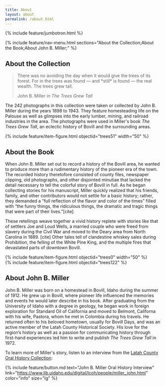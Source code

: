 ```yaml
---
title: About
layout: about
permalink: /about.html
---
```

{% include feature/jumbotron.html %} 

{% include feature/nav-menu.html sections="About the Collection;About the Book;About John B. Miller;" %} 

## About the Collection

<blockquote class="blockquote">
  <p class="mb-0">There was no avoiding the day when it would give the trees of its forest. For in the trees was found — and *still* is found — the real wealth. The trees grew tall.</p>
  <footer class="blockquote-footer">John B. Miller in <cite title="Source Title">The Trees Grew Tall</cite></footer>
</blockquote>

The 242 photographs in this collection were taken or collected by John B. Miller during the years 1898 to 1943. They feature homesteading life on the Palouse as well as glimpses into the early lumber, mining, and railroad industries in the area. The photographs were used in Miller's book *The Trees Grew Tall*, an eclectic history of Bovill and the surrounding areas.

{% include feature/item-figure.html objectid="trees51" width="50" %}

## About the Book

When John B. Miller set out to record a history of the Bovill area, he wanted to produce more than a rudimentary history of the pioneer era of the town. The recorded history theretofore consisted of county files, newspaper clipping, old photographs, and other disjointed minutiae that lacked the detail necessary to tell the colorful story of Bovill in full. As he began collecting stories for his manuscript, Miller quickly realized that his friends, family, and other contributors would not settle for a basic history; rather, they demanded a “full reflection of the flavor and color of the times” filled with “the funny things, the ridiculous things, the dramatic and tragic things that were part of their lives.”[cite] 

These retellings weave together a vivid history replete with stories like that of settlers Joe and Loud Wells, a married couple who were freed from slavery during the Civil War and moved to the Deary area from North Carolina in 1889. [cite] Other tales tell of clandestine whiskey sales during Prohibition, the felling of the White Pine King, and the multiple fires that devastated parts of downtown Bovill. 

<div class="row">
<div class="col-md-6">{% include feature/item-figure.html objectid="trees0" width="50" %}</div>
<div class="col-md-6">{% include feature/item-figure.html objectid="trees122" %}</div>
</div>

## About John B. Miller

John B. Miller was born on a homestead in Bovill, Idaho during the summer of 1912. He grew up in Bovill, where pioneer life influenced the memories and events he would later describe in his book. After graduating from the University of Idaho with a degree in geology, he began work in foreign exploration for Standard Oil of California and moved to Belmont, Californa with his wife, Pastora, whom he met in Colombia during his travels. He returned often to his beloved hometown, usually for Bovill Days, and was an active member of the Latah County Historical Society. His love for the region’s history as well as a passion for communicating history through first-hand experiences led him to write and publish *The Trees Grew Tall* in 1972.  

To learn more of Miller's story, listen to an interview from the [Latah County Oral History Collection](https://www.lib.uidaho.edu/digital/lcoh/index.html):

{% include feature/button.md text="John B. Miller Oral History Interview" link="https://www.lib.uidaho.edu/digital/lcoh/people/miller_john.html" color="info" size="lg" %}


<div class="clearfix"></div>

